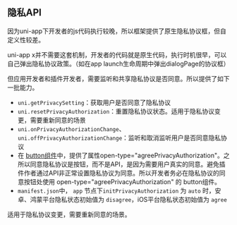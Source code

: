 ## 隐私API
因为uni-app下开发者的js代码执行较晚，所以框架提供了原生隐私协议框，但自定义性较差。

uni-app x并不需要这套机制，开发者的代码就是原生代码，执行时机很早，可以自己弹出隐私协议政策。（如在app launch生命周期中弹出dialogPage的协议框）

但应用开发者和插件开发者，需要监听和共享隐私协议是否同意。所以提供了如下一批能力。

- `uni.getPrivacySetting`：获取用户是否同意了隐私协议
- `uni.resetPrivacyAuthorization`：重置隐私协议状态。适用于隐私协议变更，需要重新同意的场景
- `uni.onPrivacyAuthorizationChange`、`uni.offPrivacyAuthorizationChange`：监听和取消监听用户是否同意隐私协议
- 在 [button组件](../component/button.md)中，提供了属性open-type="agreePrivacyAuthorization"。之所以同意隐私协议是按钮，而不是API，是因为需要用户真实的同意。避免插件作者通过API非正常设置隐私协议为同意。所以开发者务必在隐私协议的同意按钮处使用 open-type="agreePrivacyAuthorization" 的 button组件。
- `manifest.json`中， `app` 节点下`initPrivacyAuthorization` 为 `auto` 时，安卓、鸿蒙平台隐私状态初始值为 `disagree`，iOS平台隐私状态初始值为 `agree`

<!-- ## uni.getPrivacySetting(options) @getprivacysetting -->

<!-- UTSAPIJSON.getPrivacySetting.name -->

<!-- UTSAPIJSON.getPrivacySetting.description -->

<!-- UTSAPIJSON.getPrivacySetting.compatibility -->

<!-- UTSAPIJSON.getPrivacySetting.param -->

<!-- UTSAPIJSON.getPrivacySetting.returnValue -->

<!-- UTSAPIJSON.getPrivacySetting.example -->

<!-- UTSAPIJSON.getPrivacySetting.tutorial -->

<!-- ## uni.resetPrivacyAuthorization() @resetprivacyauthorization -->

<!-- UTSAPIJSON.resetPrivacyAuthorization.name -->

<!-- UTSAPIJSON.resetPrivacyAuthorization.description -->

适用于隐私协议变更，需要重新同意的场景。

<!-- UTSAPIJSON.resetPrivacyAuthorization.compatibility -->

<!-- UTSAPIJSON.resetPrivacyAuthorization.param -->

<!-- UTSAPIJSON.resetPrivacyAuthorization.returnValue -->

<!-- UTSAPIJSON.resetPrivacyAuthorization.example -->

<!-- UTSAPIJSON.resetPrivacyAuthorization.tutorial -->

<!-- ## uni.onPrivacyAuthorizationChange(callback) @onprivacyauthorizationchange -->

<!-- UTSAPIJSON.onPrivacyAuthorizationChange.name -->

<!-- UTSAPIJSON.onPrivacyAuthorizationChange.description -->

<!-- UTSAPIJSON.onPrivacyAuthorizationChange.compatibility -->

<!-- UTSAPIJSON.onPrivacyAuthorizationChange.param -->

<!-- UTSAPIJSON.onPrivacyAuthorizationChange.returnValue -->

<!-- UTSAPIJSON.onPrivacyAuthorizationChange.example -->

<!-- UTSAPIJSON.onPrivacyAuthorizationChange.tutorial -->

<!-- ## uni.offPrivacyAuthorizationChange(id) @offprivacyauthorizationchange -->

<!-- UTSAPIJSON.offPrivacyAuthorizationChange.name -->

<!-- UTSAPIJSON.offPrivacyAuthorizationChange.description -->

<!-- UTSAPIJSON.offPrivacyAuthorizationChange.compatibility -->

<!-- UTSAPIJSON.offPrivacyAuthorizationChange.param -->

<!-- UTSAPIJSON.offPrivacyAuthorizationChange.returnValue -->

<!-- UTSAPIJSON.offPrivacyAuthorizationChange.example -->

<!-- UTSAPIJSON.offPrivacyAuthorizationChange.tutorial -->

<!-- UTSAPIJSON.privacy.example -->

<!-- UTSAPIJSON.general_type.name -->

<!-- UTSAPIJSON.general_type.param -->